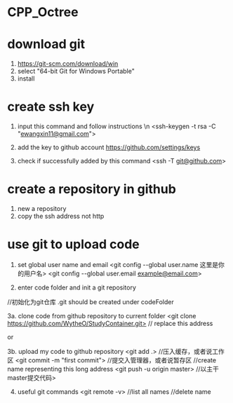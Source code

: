 # CPP_Octree

# download git
1. https://git-scm.com/download/win
2. select "64-bit Git for Windows Portable"
3. install

# create ssh key
1. input this command and follow instructions \n
<ssh-keygen -t rsa -C "ewangxin11@gmail.com">

2. add the key to github account
https://github.com/settings/keys

3. check if successfully added by this command
<ssh -T git@github.com>

# create a repository in github
1. new a repository
2. copy the ssh address not http

# use git to upload code
1. set global user name and email
<git config --global user.name 这里是你的用户名>
<git config --global user.email example@email.com>

2. enter code folder and init a git repository
<cd E:>
<cd codeFolder>
<git init> //初始化为git仓库
.git should be created under codeFolder
  
3a. clone code from github repository to current folder
<git clone https://github.com/WytheO/StudyContainer.git> // replace this address

or

3b. upload my code to github repository 
<git add .> //压入缓存，或者说工作区
<git commit -m "first commit"> //提交入管理器，或者说暂存区 
<git remote add origin aSshAddress> //create name representing this long address
<git push -u origin master> //以主干master提交代码>  
  
4. useful git commands
<git remote -v> //list all names
<git remote remove aName> //delete name
 
 
